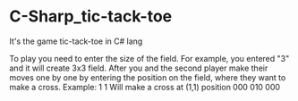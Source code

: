# C-Sharp_tic-tack-toe

It's the game tic-tack-toe in C# lang

To play you need to enter the size of the field. For example, you entered "3" and it will create 3x3 field.
After you and the second player make their moves one by one by entering the position on the field, where they want to make a cross.
Example:
1
1
Will make a cross at (1,1) position
000
010
000
